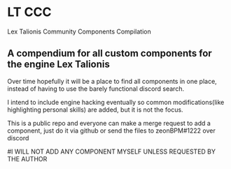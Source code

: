 # LT CCC
Lex Talionis Community Components Compilation


## A compendium for all custom components for the engine Lex Talionis


Over time hopefully it will be a place to find all components in one place, instead of having to use the barely functional discord search.

I intend to include engine hacking eventually so common modifications(like highlighting personal skills) are added, but it is not the focus.

This is a public repo and everyone can make a merge request to add a component, just do it via github or send the files to zeonBPM#1222 over discord



#I WILL NOT ADD ANY COMPONENT MYSELF UNLESS REQUESTED BY THE AUTHOR
